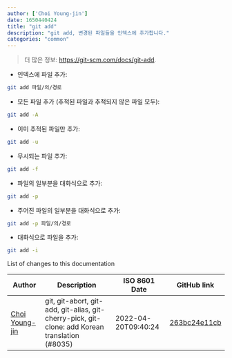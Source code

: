 ```yaml
---
author: ['Choi Young-jin']
date: 1650440424
title: "git add"
description: "git add, 변경된 파일들을 인덱스에 추가합니다."
categories: "common"
---
```

> 더 많은 정보: <https://git-scm.com/docs/git-add>.

- 인덱스에 파일 추가:

```bash
git add 파일/의/경로
```

- 모든 파일 추가 (추적된 파일과 추적되지 않은 파일 모두):

```bash
git add -A
```

- 이미 추적된 파일만 추가:

```bash
git add -u
```

- 무시되는 파일 추가:

```bash
git add -f
```

- 파일의 일부분을 대화식으로 추가:

```bash
git add -p
```

- 주어진 파일의 일부분을 대화식으로 추가:

```bash
git add -p 파일/의/경로
```

- 대화식으로 파일을 추가:

```bash
git add -i
```
List of changes to this documentation


Author | Description | ISO 8601 Date | GitHub link
------|-----|-----|-----
[Choi Young-jin](mailto:amateur.toss@gmail.com) | git, git-abort, git-add, git-alias, git-cherry-pick, git-clone: add Korean translation (#8035) | 2022-04-20T09:40:24 | [263bc24e11cb](https://github.com/tldr-pages/tldr/commit/263bc24e11cb512a0fabca73f22ac599416132c2)

